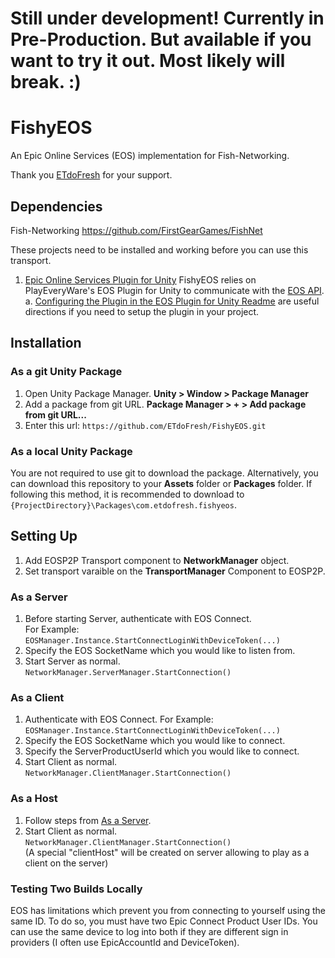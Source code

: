 # Still under development! Currently in Pre-Production. But available if you want to try it out. Most likely will break. :)

# FishyEOS
An Epic Online Services (EOS) implementation for Fish-Networking.

Thank you [ETdoFresh](https://github.com/sponsors/etdofresh) for your support.


## Dependencies

Fish-Networking https://github.com/FirstGearGames/FishNet

These projects need to be installed and working before you can use this transport.
1. [Epic Online Services Plugin for Unity](https://github.com/PlayEveryWare/eos_plugin_for_unity_upm) FishyEOS relies on PlayEveryWare's EOS Plugin for Unity to communicate with the [EOS API](https://dev.epicgames.com/docs/api-ref/interfaces).  
    a. [Configuring the Plugin in the EOS Plugin for Unity Readme](https://github.com/PlayEveryWare/eos_plugin_for_unity#configuring-the-plugin) are useful directions if you need to setup the plugin in your project.


## Installation

### As a git Unity Package

1. Open Unity Package Manager. **Unity > Window > Package Manager**
2. Add a package from git URL. **Package Manager > + > Add package from git URL...**
3. Enter this url: `https://github.com/ETdoFresh/FishyEOS.git`

### As a local Unity Package

You are not required to use git to download the package. Alternatively, you can download this repository to your **Assets** folder or **Packages** folder. If following this method, it is recommended to download to `{ProjectDirectory}\Packages\com.etdofresh.fishyeos`.


## Setting Up

1. Add EOSP2P Transport component to **NetworkManager** object. 
2. Set transport varaible on the **TransportManager** Component to EOSP2P.

### As a Server
1. Before starting Server, authenticate with EOS Connect.  
   For Example: `EOSManager.Instance.StartConnectLoginWithDeviceToken(...)`
2. Specify the EOS SocketName which you would like to listen from.
3. Start Server as normal.  
   `NetworkManager.ServerManager.StartConnection()`

### As a Client
1. Authenticate with EOS Connect.
   For Example: `EOSManager.Instance.StartConnectLoginWithDeviceToken(...)`
2. Specify the EOS SocketName which you would like to connect.
3. Specify the ServerProductUserId which you would like to connect.
4. Start Client as normal.  
   `NetworkManager.ClientManager.StartConnection()`

### As a Host
1. Follow steps from [As a Server](#as-a-server).
2. Start Client as normal.  
   `NetworkManager.ClientManager.StartConnection()`  
   (A special "clientHost" will be created on server allowing to play as a client on the server)

### Testing Two Builds Locally
EOS has limitations which prevent you from connecting to yourself using the same ID. To do so, you must have two Epic Connect Product User IDs. You can use the same device to log into both if they are different sign in providers (I often use EpicAccountId and DeviceToken).
